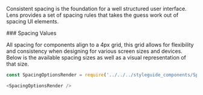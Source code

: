<div class="component-desc"><p>Consistent spacing is the foundation for a well structured user interface. Lens provides a set of spacing rules that takes the guess work out of spacing UI elements.</p></div>

<div class="doc-section-divider"></div>

<section id="rules" class="doc-section">
### Spacing Values

All spacing for components align to a 4px grid, this grid allows for flexibility and consistency when designing for various screen sizes and devices. Below is the available spacing sizes as well as a visual representation of that size.
</section>

```js noeditor
const SpacingOptionsRender = require('../../../styleguide_components/SpacingOptionsTable').SpacingOptionsRender;

<SpacingOptionsRender />
```
